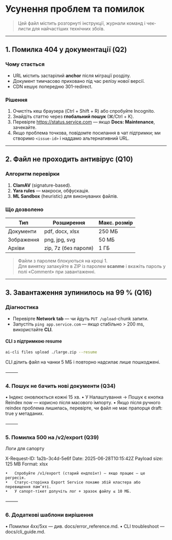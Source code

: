 # Усунення проблем та помилок

> Цей файл містить розгорнуті інструкції, журнали команд і чек-листи
> для найчастіших технічних збоїв.

---

## 1. Помилка 404 у документації (Q2)

### Чому стається

- URL містить застарілий **anchor** після міграції розділу.
- Документ тимчасово приховано під час релізу нової версії.
- CDN кешує попередню 301-redirect.

### Рішення

1. Очистіть кеш браузера (Ctrl + Shift + R) або спробуйте Incognito.
2. Знайдіть статтю через **глобальний пошук** (⌘/Ctrl + K).
3. Перевірте <https://status.service.com> — якщо **Docs: Maintenance**, зачекайте.
4. Якщо проблема точкова, повідомте посилання в чат підтримки; ми створимо
   `<issue-id>` і наддамо альтернативний URL.

---

## 2. Файл не проходить антивірус (Q10)

### Алгоритм перевірки

1. **ClamAV** (signature-based).
2. **Yara rules** — макроси, обфускація.
3. **ML Sandbox** (heuristic) для виконуваних файлів.

### Що дозволено

| Тип        | Розширення           | Макс. розмір |
| ---------- | -------------------- | ------------ |
| Документи  | pdf, docx, xlsx      | 250 МБ       |
| Зображення | png, jpg, svg        | 50 МБ        |
| Архіви     | zip, 7z (без пароля) | 1 ГБ         |

> Файли з паролем блокуються на кроці 1.  
> Для винятку запакуйте в ZIP із паролем **scanme** і вкажіть пароль у полі
> «Comment» при завантаженні.

---

## 3. Завантаження зупинилось на 99 % (Q16)

### Діагностика

- Перевірте **Network tab** — чи йдуть `PUT /upload`-chunk запити.
- Запустіть `ping app.service.com` — якщо стабільно > 200 ms, використайте **CLI**.

#### CLI з підтримкою resume

```bash
ai-cli files upload ./large.zip --resume
```

CLI ділить файл на чанки 5 МБ і повторно надсилає лише пошкоджені.

⸻

### 4. Пошук не бачить нові документи (Q34)

• Індекс оновлюється кожні 15 хв.
• У Налаштування → Пошук є кнопка Reindex now — корисно після масового імпорту.
• Якщо після ручного reindex проблема лишилась, перевірте, чи файл не має
прапорця draft: true у метаданих.

⸻

### 5. Помилка 500 на /v2/export (Q39)

Логи для сапорту

X-Request-ID: 1a2b-3c4d-5e6f
Date: 2025-06-28T10:15:42Z
Payload size: 125 MB
Format: xlsx

    •	Спробуйте /v1/export (старий ендпоїнт) — якщо працює — це регресія.
    •	Статус-сторінка Export Service покаже збій кластера або перевищення пам’яті.
    •	У сапорт-тікет долучіть лог + зразок файлу ≤ 10 МБ.

⸻

### 6. Додаткові шаблони вирішення

• Помилки 4xx/5xx — див. docs/error_reference.md.
• CLI troubleshoot — docs/cli_guide.md.
